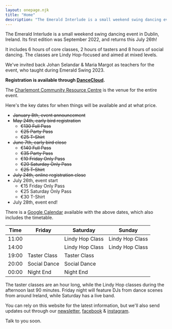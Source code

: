 ```yaml
---
layout: onepage.njk
title: "Home"
description: "The Emerald Interlude is a small weekend swing dancing event that will run from July 26-28th in Dublin, Ireland!"
---
```


The Emerald Interlude is a small weekend swing dancing event in Dublin, Ireland. Its first edition was September 2022, and returns this July 26th!

It includes 6 hours of core classes, 2 hours of tasters and 8 hours of social dancing. The classes are Lindy Hop-focused and aimed at mixed levels.

We've invited back Johan Selandar & Maria Margot as teachers for the event, who taught during Emerald Swing 2023.

**Registration is available through [DanceCloud](https://pobailstomp.dancecloud.com/dance/35882).**

The [Charlemont Community Resource Centre](https://maps.app.goo.gl/gtBNtufm5ExnZkx97) is the venue for the entire event.

Here's the key dates for when things will be available and at what price. 

* ~~January 8th, event announcement~~
* ~~May 24th, early bird registration~~
  * ~~€130 Full Pass~~
  * ~~€25 Party Pass~~
  * ~~€25 T-Shirt~~
* ~~June 7th, early bird close~~
  * ~~€140 Full Pass~~
  * ~~€35 Party Pass~~
  * ~~€10 Friday Only Pass~~
  * ~~€20 Saturday Only Pass~~
  * ~~€25 T-Shirt~~
* ~~July 24th, online registration close~~
* July 26th, event start
  * €15 Friday Only Pass
  * €25 Saturday Only Pass
  * €30 T-Shirt
* July 28th, event end!

There is a [Google Calendar](https://calendar.google.com/calendar/u/3?cid=YzQyMDcxNWFjODQ5YzU4ZmUyNjEzMDQyODNkOTg0MDU1MmQ4MzJlMjExNDg1MjdlOGViYzExOGQ4NDRlMzI4MUBncm91cC5jYWxlbmRhci5nb29nbGUuY29t) available with the above dates, which also includes the timetable.

| Time  | Friday       | Saturday        | Sunday          |
| ----  | -------------| --------------- | --------------- |
| 11:00 |              | Lindy Hop Class | Lindy Hop Class |
| 14:00 |              | Lindy Hop Class | Lindy Hop Class |
| 19:00 | Taster Class | Taster Class    |                 |
| 20:00 | Social Dance | Social Dance    |                 |
| 00:00 | Night End    | Night End       |                 |

The taster classes are an hour long, while the Lindy Hop classes during the afternoon last 90 minutes. Friday night will feature DJs from dance scenes from around Ireland, while Saturday has a live band.

You can rely on this website for the latest information, but we'll also send updates out through our [newsletter](https://buttondown.email/pobailstomp), [facebook](https://www.facebook.com/pobailstomp) & [instagram](https://www.instagram.com/pobailstomp).

Talk to you soon.
